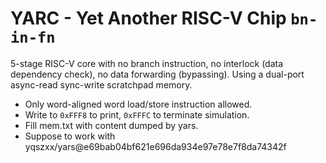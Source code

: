 # YARC - Yet Another RISC-V Chip `bn-in-fn`
5-stage RISC-V core with no branch instruction, no interlock (data dependency check), no data forwarding (bypassing). Using a dual-port async-read sync-write scratchpad memory.
* Only word-aligned word load/store instruction allowed.
* Write to `0xFFF8` to print, `0xFFFC` to terminate simulation.
* Fill mem.txt with content dumped by yars.
* Suppose to work with yqszxx/yars@e69bab04bf621e696da934e97e78e7f8da74342f
